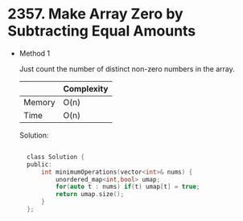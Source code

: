# 2357. Make Array Zero by Subtracting Equal Amounts

- Method 1

  Just count the number of distinct non-zero numbers in the array.

  |        | Complexity |
  | ------ | ---------- |
  | Memory | O(n)       |
  | Time   | O(n)       |

  Solution:

  ```h

    class Solution {
    public:
        int minimumOperations(vector<int>& nums) {
            unordered_map<int,bool> umap;
            for(auto t : nums) if(t) umap[t] = true;
            return umap.size();
        }
    };

  ```

<!-- - Method 2

    This is another method.

    | |   Complexity  |
    | ----------- | ----------- |
    |  Memory     | O(n) |
    |      Time       |  O(n) |


    Solution:

    ``` h



    ```

- Additional Knowledge:

    Here are some additional knowledge.



<br> -->

